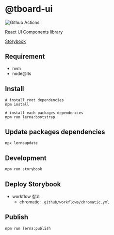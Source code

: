 # @tboard-ui

![Github Actions](https://github.com/tpay-tboard/tboard-ui/workflows/chromatic/badge.svg)

React UI Components library

[Storybook](https://master--5f22922f5d292e0022d686b2.chromatic.com)

## Requirement

- nvm
- node@lts

## Install

```shellscript
# install root dependencies
npm install

# install each packages dependencies
npm run lerna:bootstrap
```

## Update packages dependencies

```shellscript
npx lernaupdate
```

## Development

```shellscript
npm run storybook
```

## Deploy Storybook

- workflow 참고
  - chromatic: `.github/workflows/chromatic.yml`

## Publish

```shellscript
npm run lerna:publish
```
